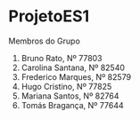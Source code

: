 # ProjetoES1
Membros do Grupo
1. Bruno Rato, Nº 77803
2. Carolina Santana, Nº 82540
3. Frederico Marques, Nº 82579
4. Hugo Cristino, Nº 77825
5. Mariana Santos, Nº 82764
6. Tomás Bragança, Nº 77644
